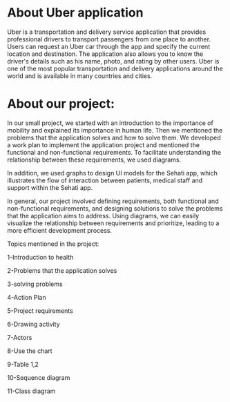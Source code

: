 # About Uber application

Uber is a transportation and delivery service application that provides professional drivers to transport passengers from one place to another. Users can request an Uber car through the app and specify the current location and destination. The application also allows you to know the driver's details such as his name, photo, and rating by other users. Uber is one of the most popular transportation and delivery applications around the world and is available in many countries and cities.

 # About our project:

In our small project, we started with an introduction to the importance of mobility and explained its importance in human life. Then we mentioned the problems that the application solves and how to solve them. We developed a work plan to implement the application project and mentioned the functional and non-functional requirements. To facilitate understanding the relationship between these requirements, we used diagrams.

In addition, we used graphs to design UI models for the Sehati app, which illustrates the flow of interaction between patients, medical staff and support within the Sehati app.

In general, our project involved defining requirements, both functional and non-functional requirements, and designing solutions to solve the problems that the application aims to address. Using diagrams, we can easily visualize the relationship between requirements and prioritize, leading to a more efficient development process.

Topics mentioned in the project:

1-Introduction to health

2-Problems that the application solves

3-solving problems

4-Action Plan

5-Project requirements

6-Drawing activity

7-Actors

8-Use the chart

9-Table 1,2

10-Sequence diagram

11-Class diagram
